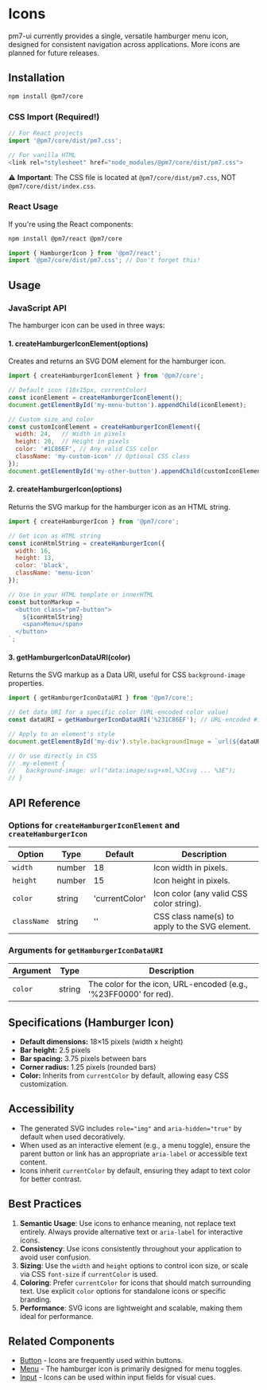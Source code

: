 # Icons

pm7-ui currently provides a single, versatile hamburger menu icon, designed for consistent navigation across applications. More icons are planned for future releases.

## Installation

```bash
npm install @pm7/core
```

### CSS Import (Required!)

```javascript
// For React projects
import '@pm7/core/dist/pm7.css';

// For vanilla HTML
<link rel="stylesheet" href="node_modules/@pm7/core/dist/pm7.css">
```

⚠️ **Important**: The CSS file is located at `@pm7/core/dist/pm7.css`, NOT `@pm7/core/dist/index.css`.

### React Usage

If you're using the React components:

```bash
npm install @pm7/react @pm7/core
```

```javascript
import { HamburgerIcon } from '@pm7/react';
import '@pm7/core/dist/pm7.css'; // Don't forget this!
```

## Usage

### JavaScript API

The hamburger icon can be used in three ways:

#### 1. createHamburgerIconElement(options)

Creates and returns an SVG DOM element for the hamburger icon.

```javascript
import { createHamburgerIconElement } from '@pm7/core';

// Default icon (18x15px, currentColor)
const iconElement = createHamburgerIconElement();
document.getElementById('my-menu-button').appendChild(iconElement);

// Custom size and color
const customIconElement = createHamburgerIconElement({
  width: 24,   // Width in pixels
  height: 20,  // Height in pixels
  color: '#1C86EF', // Any valid CSS color
  className: 'my-custom-icon' // Optional CSS class
});
document.getElementById('my-other-button').appendChild(customIconElement);
```

#### 2. createHamburgerIcon(options)

Returns the SVG markup for the hamburger icon as an HTML string.

```javascript
import { createHamburgerIcon } from '@pm7/core';

// Get icon as HTML string
const iconHtmlString = createHamburgerIcon({
  width: 16,
  height: 13,
  color: 'black',
  className: 'menu-icon'
});

// Use in your HTML template or innerHTML
const buttonMarkup = `
  <button class="pm7-button">
    ${iconHtmlString}
    <span>Menu</span>
  </button>
`;
```

#### 3. getHamburgerIconDataURI(color)

Returns the SVG markup as a Data URI, useful for CSS `background-image` properties.

```javascript
import { getHamburgerIconDataURI } from '@pm7/core';

// Get data URI for a specific color (URL-encoded color value)
const dataURI = getHamburgerIconDataURI('%231C86EF'); // URL-encoded #1C86EF

// Apply to an element's style
document.getElementById('my-div').style.backgroundImage = `url(${dataURI})`;

// Or use directly in CSS
// .my-element {
//   background-image: url("data:image/svg+xml,%3Csvg ... %3E");
// }
```

## API Reference

### Options for `createHamburgerIconElement` and `createHamburgerIcon`

| Option | Type | Default | Description |
|--------|------|---------|-------------|
| `width` | number | 18 | Icon width in pixels. |
| `height` | number | 15 | Icon height in pixels. |
| `color` | string | 'currentColor' | Icon color (any valid CSS color string). |
| `className` | string | '' | CSS class name(s) to apply to the SVG element. |

### Arguments for `getHamburgerIconDataURI`

| Argument | Type | Description |
|----------|------|-------------|
| `color` | string | The color for the icon, URL-encoded (e.g., '%23FF0000' for red). |

## Specifications (Hamburger Icon)

- **Default dimensions:** 18×15 pixels (width x height)
- **Bar height:** 2.5 pixels
- **Bar spacing:** 3.75 pixels between bars
- **Corner radius:** 1.25 pixels (rounded bars)
- **Color:** Inherits from `currentColor` by default, allowing easy CSS customization.

## Accessibility

- The generated SVG includes `role="img"` and `aria-hidden="true"` by default when used decoratively.
- When used as an interactive element (e.g., a menu toggle), ensure the parent button or link has an appropriate `aria-label` or accessible text content.
- Icons inherit `currentColor` by default, ensuring they adapt to text color for better contrast.

## Best Practices

1. **Semantic Usage**: Use icons to enhance meaning, not replace text entirely. Always provide alternative text or `aria-label` for interactive icons.
2. **Consistency**: Use icons consistently throughout your application to avoid user confusion.
3. **Sizing**: Use the `width` and `height` options to control icon size, or scale via CSS `font-size` if `currentColor` is used.
4. **Coloring**: Prefer `currentColor` for icons that should match surrounding text. Use explicit `color` options for standalone icons or specific branding.
5. **Performance**: SVG icons are lightweight and scalable, making them ideal for performance.

## Related Components

- [Button](../button/) - Icons are frequently used within buttons.
- [Menu](../menu/) - The hamburger icon is primarily designed for menu toggles.
- [Input](../input/) - Icons can be used within input fields for visual cues.